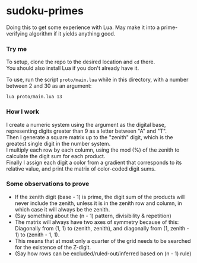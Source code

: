 # sudoku-primes
Doing this to get some experience with Lua. May make it into a prime-verifying algorithm if it yields anything good.<br>

### Try me
To setup, clone the repo to the desired location and `cd` there.<br>
You should also install Lua if you don't already have it.<br>

To use, run the script `proto/main.lua` while in this directory, 
with a number between 2 and 30 as an argument:<br>
``` 
lua proto/main.lua 13 
```

### How I work
I create a numeric system using the argument as the digital base,
representing digits greater than 9 as a letter between "A" and "T".<br>
Then I generate a square matrix up to the "zenith" digit,
which is the greatest single digit in the number system.<br>
I multiply each row by each column, using the mod (%) of the zenith 
to calculate the digit sum for each product.<br>
Finally I assign each digit a color from a gradient that corresponds
to its relative value, and print the matrix of color-coded digit sums.<br>

### Some observations to prove
- If the zenith digit (base - 1) is prime, the digit sum of the products
will never include the zenith, unless it is in the zenith row and column,
in which case it will always be the zenith.
- (Say something about the (n - 1) pattern, divisibility & repetition)
- The matrix will always have two axes of symmetry because of this:
Diagonally from (1, 1) to (zenith, zenith), and
diagonally from (1, zenith - 1) to (zenith - 1, 1).
- This means that at most only a quarter of the grid needs to be searched
for the existence of the Z-digit.
- (Say how rows can be excluded/ruled-out/inferred based on (n - 1) rule)

